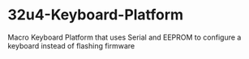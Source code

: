 # 32u4-Keyboard-Platform
Macro Keyboard Platform that uses Serial and EEPROM to configure a keyboard instead of flashing firmware
